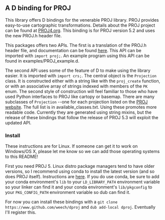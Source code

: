 ## A D binding for PROJ
This library offers D bindings for the venerable PROJ library. PROJ provides easy-to-use
cartographic transformations. Details about the PROJ project can be found at
[PROJ4.org](https://PROJ4.org/). This binding is for PROJ version 5.2 and uses the new PROJ.h
header file.

This packages offers two APIs. The first is a translation of the PROJ.h header file, and
documentation can be found [here](https://PROJ4.org/development/reference/functions.html).
This API can be imported with `import proj;`. An example program using this API can be found
in examples/PROJ_example.d.

The second API uses some of the feature of D to make using the library easier. It is imported with
`import crs;`. The central object is the `Projection` class. It is constructed either with a
string like with the `proj_create` function, or with an associative array of strings indexed
with members of the `PK` enum. The second style of construction will feel familiar to those who have
used Python interfaces to PROJ like cartopy or basemap. There are many subclasses of `Projection`
--one for each projection listed on the
[PROJ website](https://PROJ4.org/operations/projections/index.html). The full list is in
available_classes.txt. Using these promotes more readable code. Currently they are generated
using string mixins, but the release of these bindings that follow the release of PROJ 5.3 will
exploit the updated API.

### Install
These instructions are for Linux. If someone can get it to work on Windows/OS X, please let
me know so we can add those operating systems to this README!

First you need PROJ 5. Linux distro package managers tend to have older versions, so
I recommend using conda to install the latest version (and so does PROJ itself). Instructions
are [here](https://proj4.org/install.html#conda). If you do use conda, be sure to add your conda
environment's `lib` to your `LD_LIBRARY_PATH` environment variable so your linker can find it
and your conda environment's `lib/pkgconfig` to your `PKG_CONFIG_PATH` environment variable
so dub can find it.

For now you can install these bindings with a `git clone https://www.github.com/weech/dproj` and
`dub add-local dproj`. Eventually I'll register this.


